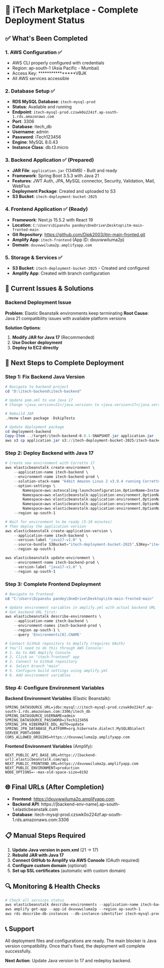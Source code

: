 # 🚀 iTech Marketplace - Complete Deployment Status

## ✅ What's Been Completed

### 1. **AWS Configuration** ✅
- AWS CLI properly configured with credentials
- Region: ap-south-1 (Asia Pacific - Mumbai)
- Access Key: ****************VBJK
- All AWS services accessible

### 2. **Database Setup** ✅
- **RDS MySQL Database**: `itech-mysql-prod` 
- **Status**: Available and running
- **Endpoint**: `itech-mysql-prod.czswk0o224zf.ap-south-1.rds.amazonaws.com`
- **Port**: 3306
- **Database**: itech_db
- **Username**: admin
- **Password**: iTech123456
- **Engine**: MySQL 8.0.43
- **Instance Class**: db.t3.micro

### 3. **Backend Application** ✅ (Prepared)
- **JAR File**: `application.jar` (134MB) - Built and ready
- **Framework**: Spring Boot 3.5.3 with Java 21
- **Features**: JWT Auth, JPA, MySQL connector, Security, Validation, Mail, WebFlux
- **Deployment Package**: Created and uploaded to S3
- **S3 Bucket**: `itech-deployment-bucket-2025`

### 4. **Frontend Application** ✅ (Ready)
- **Framework**: Next.js 15.5.2 with React 19
- **Location**: `C:\Users\Dipanshu pandey\OneDrive\Desktop\itm-main-fronted-main`
- **Git Repository**: https://github.com/Dipk2003/itm-main-fronted.git
- **Amplify App**: `itech-frontend` (App ID: dxuvwwiluma2p)
- **Domain**: `dxuvwwiluma2p.amplifyapp.com`

### 5. **Storage & Services** ✅
- **S3 Bucket**: `itech-deployment-bucket-2025` - Created and configured
- **Amplify App**: Created with branch configuration

## 🔧 Current Issues & Solutions

### Backend Deployment Issue
**Problem**: Elastic Beanstalk environments keep terminating
**Root Cause**: Java 21 compatibility issues with available platform versions

**Solution Options**:
1. **Modify JAR for Java 17** (Recommended)
2. **Use Docker deployment** 
3. **Deploy to EC2 directly**

## 🚀 Next Steps to Complete Deployment

### Step 1: Fix Backend Java Version
```powershell
# Navigate to backend project
cd "D:\itech-backend\itech-backend"

# Update pom.xml to use Java 17
# Change <java.version>21</java.version> to <java.version>17</java.version>

# Rebuild JAR
./mvnw clean package -DskipTests

# Update deployment package
cd deployment-backend
Copy-Item ../target/itech-backend-0.0.1-SNAPSHOT.jar application.jar
aws s3 cp application.jar s3://itech-deployment-bucket-2025/itech-backend-java17.jar --region ap-south-1
```

### Step 2: Deploy Backend with Java 17
```powershell
# Create new environment with Corretto 17
aws elasticbeanstalk create-environment \
    --application-name itech-backend \
    --environment-name itech-backend-prod \
    --solution-stack-name "64bit Amazon Linux 2 v3.9.4 running Corretto 17" \
    --option-settings \
        Namespace=aws:autoscaling:launchconfiguration,OptionName=InstanceType,Value=t3.micro \
        Namespace=aws:elasticbeanstalk:application:environment,OptionName=SPRING_DATASOURCE_URL,Value="jdbc:mysql://itech-mysql-prod.czswk0o224zf.ap-south-1.rds.amazonaws.com:3306/itech_db" \
        Namespace=aws:elasticbeanstalk:application:environment,OptionName=SPRING_DATASOURCE_USERNAME,Value=admin \
        Namespace=aws:elasticbeanstalk:application:environment,OptionName=SPRING_DATASOURCE_PASSWORD,Value=iTech123456 \
        Namespace=aws:elasticbeanstalk:application:environment,OptionName=SERVER_PORT,Value=5000 \
    --region ap-south-1

# Wait for environment to be ready (5-10 minutes)
# Then deploy the application version
aws elasticbeanstalk create-application-version \
    --application-name itech-backend \
    --version-label "java17-v1.0" \
    --source-bundle S3Bucket="itech-deployment-bucket-2025",S3Key="itech-backend-java17.jar" \
    --region ap-south-1

aws elasticbeanstalk update-environment \
    --environment-name itech-backend-prod \
    --version-label "java17-v1.0" \
    --region ap-south-1
```

### Step 3: Complete Frontend Deployment
```powershell
# Navigate to frontend
cd "C:\Users\Dipanshu pandey\OneDrive\Desktop\itm-main-fronted-main"

# Update environment variables in amplify.yml with actual backend URL
# Get backend URL first:
aws elasticbeanstalk describe-environments \
    --application-name itech-backend \
    --environment-names itech-backend-prod \
    --region ap-south-1 \
    --query 'Environments[0].CNAME'

# Connect GitHub repository to Amplify (requires OAuth)
# You'll need to do this through AWS Console:
# 1. Go to AWS Amplify Console
# 2. Click on "itech-frontend" app
# 3. Connect to GitHub repository
# 4. Select branch "main"
# 5. Configure build settings using amplify.yml
# 6. Add environment variables
```

### Step 4: Configure Environment Variables
**Backend Environment Variables** (Elastic Beanstalk):
```
SPRING_DATASOURCE_URL=jdbc:mysql://itech-mysql-prod.czswk0o224zf.ap-south-1.rds.amazonaws.com:3306/itech_db
SPRING_DATASOURCE_USERNAME=admin
SPRING_DATASOURCE_PASSWORD=iTech123456
SPRING_JPA_HIBERNATE_DDL_AUTO=update
SPRING_JPA_DATABASE_PLATFORM=org.hibernate.dialect.MySQL8Dialect
SERVER_PORT=5000
CORS_ALLOWED_ORIGINS=https://dxuvwwiluma2p.amplifyapp.com
```

**Frontend Environment Variables** (Amplify):
```
NEXT_PUBLIC_API_BASE_URL=https://[backend-url].elasticbeanstalk.com/api
NEXT_PUBLIC_FRONTEND_URL=https://dxuvwwiluma2p.amplifyapp.com
NEXT_PUBLIC_ENVIRONMENT=production
NODE_OPTIONS=--max-old-space-size=8192
```

## 🌐 Final URLs (After Completion)
- **Frontend**: https://dxuvwwiluma2p.amplifyapp.com
- **Backend API**: https://[backend-env-name].ap-south-1.elasticbeanstalk.com
- **Database**: itech-mysql-prod.czswk0o224zf.ap-south-1.rds.amazonaws.com:3306

## 📋 Manual Steps Required
1. **Update Java version in pom.xml** (21 → 17)
2. **Rebuild JAR with Java 17**
3. **Connect GitHub to Amplify via AWS Console** (OAuth required)
4. **Configure custom domain** (optional)
5. **Set up SSL certificates** (automatic with custom domain)

## 🔍 Monitoring & Health Checks
```powershell
# Check all services status
aws elasticbeanstalk describe-environments --application-name itech-backend --region ap-south-1
aws amplify get-app --app-id dxuvwwiluma2p --region ap-south-1  
aws rds describe-db-instances --db-instance-identifier itech-mysql-prod --region ap-south-1
```

## 📞 Support
All deployment files and configurations are ready. The main blocker is Java version compatibility. Once that's fixed, the deployment will complete successfully.

**Next Action**: Update Java version to 17 and redeploy backend.
